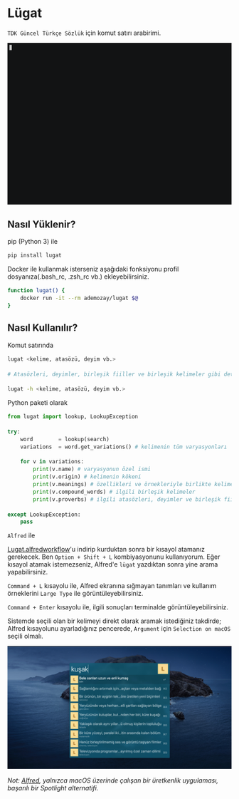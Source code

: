 # Lügat

`TDK Güncel Türkçe Sözlük` için komut satırı arabirimi.

![ön izleme](https://raw.githubusercontent.com/ademozay/lugat/master/lugat.gif "Lügat")

## Nasıl Yüklenir?

pip (Python 3) ile

```sh
pip install lugat
```

Docker ile kullanmak isterseniz aşağıdaki fonksiyonu profil dosyanıza(.bash_rc, .zsh_rc vb.) ekleyebilirsiniz.

```sh
function lugat() {
	docker run -it --rm ademozay/lugat $@
}
```

## Nasıl Kullanılır?

Komut satırında

```sh
lugat <kelime, atasözü, deyim vb.>

# Atasözleri, deyimler, birleşik fiiller ve birleşik kelimeler gibi detaylar için

lugat -h <kelime, atasözü, deyim vb.>
```

Python paketi olarak

```python
from lugat import lookup, LookupException

try:
    word        = lookup(search)
    variations  = word.get_variations() # kelimenin tüm varyasyonları

    for v in variations:
        print(v.name) # varyasyonun özel ismi
        print(v.origin) # kelimenin kökeni
        print(v.meanings) # özellikleri ve örnekleriyle birlikte kelimenin anlamları
        print(v.compound_words) # ilgili birleşik kelimeler
        print(v.proverbs) # ilgili atasözleri, deyimler ve birleşik fiiller

except LookupException:
    pass

```

`Alfred` ile

[Lugat.alfredworkflow](<https://github.com/ademozay/lugat/releases/download/0.2.0/Lugat.alfredworkflow>)'u indirip kurduktan sonra bir kısayol atamanız gerekecek. 
Ben `Option + Shift + L` kombiyasyonunu kullanıyorum. Eğer kısayol atamak istemezseniz, Alfred'e `lügat` yazdıktan sonra yine arama yapabilirsiniz.

`Command + L` kısayolu ile, Alfred ekranına sığmayan tanımları ve kullanım örneklerini `Large Type` ile görüntüleyebilirsiniz.

`Command + Enter` kısayolu ile, ilgili sonuçları terminalde görüntüleyebilirsiniz.

Sistemde seçili olan bir kelimeyi direkt olarak aramak istediğiniz takdirde; Alfred kısayolunu ayarladığınız pencerede, `Argument` için `Selection on macOS` seçili olmalı.

[![Lügat | Alfred](https://raw.githubusercontent.com/ademozay/lugat/master/alfred_thumbnail.jpg)](https://www.youtube.com/watch?v=YSDX0bgr5Zk "Lügat | Alfred")

*Not: [Alfred](alfredapp.com), yalnızca macOS üzerinde çalışan bir üretkenlik uygulaması, başarılı bir Spotlight alternatifi.*